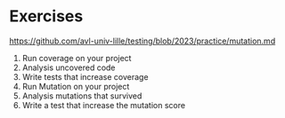 # Exercises

https://github.com/avl-univ-lille/testing/blob/2023/practice/mutation.md

1. Run coverage on your project
2. Analysis uncovered code
3. Write tests that increase coverage
4. Run Mutation on your project
5. Analysis mutations that survived 
6. Write a test that increase the mutation score